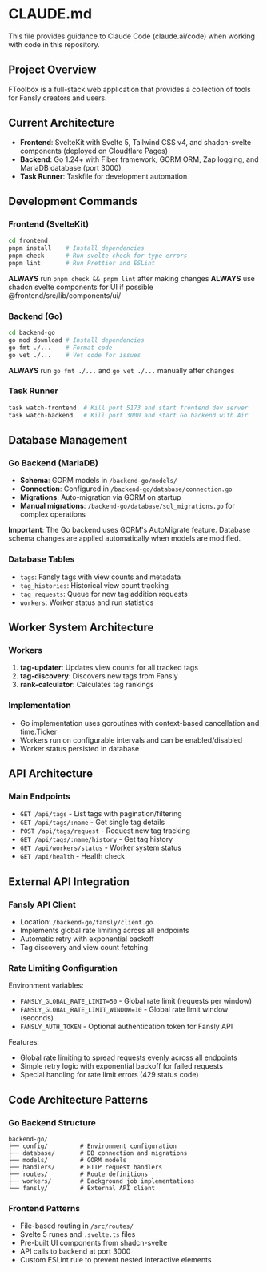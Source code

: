 # CLAUDE.md

This file provides guidance to Claude Code (claude.ai/code) when working with code in this repository.

## Project Overview

FToolbox is a full-stack web application that provides a collection of tools for Fansly creators and users.

## Current Architecture

- **Frontend**: SvelteKit with Svelte 5, Tailwind CSS v4, and shadcn-svelte components (deployed on Cloudflare Pages)
- **Backend**: Go 1.24+ with Fiber framework, GORM ORM, Zap logging, and MariaDB database (port 3000)
- **Task Runner**: Taskfile for development automation

## Development Commands

### Frontend (SvelteKit)

```bash
cd frontend
pnpm install    # Install dependencies
pnpm check      # Run svelte-check for type errors
pnpm lint       # Run Prettier and ESLint
```

**ALWAYS** run `pnpm check && pnpm lint` after making changes
**ALWAYS** use shadcn svelte components for UI if possible @frontend/src/lib/components/ui/

### Backend (Go)

```bash
cd backend-go
go mod download # Install dependencies
go fmt ./...    # Format code
go vet ./...    # Vet code for issues
```

**ALWAYS** run `go fmt ./...` and `go vet ./...` manually after changes

### Task Runner

```bash
task watch-frontend  # Kill port 5173 and start frontend dev server
task watch-backend   # Kill port 3000 and start Go backend with Air
```

## Database Management

### Go Backend (MariaDB)

- **Schema**: GORM models in `/backend-go/models/`
- **Connection**: Configured in `/backend-go/database/connection.go`
- **Migrations**: Auto-migration via GORM on startup
- **Manual migrations**: `/backend-go/database/sql_migrations.go` for complex operations

**Important**: The Go backend uses GORM's AutoMigrate feature. Database schema changes are applied automatically when models are modified.

### Database Tables

- `tags`: Fansly tags with view counts and metadata
- `tag_histories`: Historical view count tracking
- `tag_requests`: Queue for new tag addition requests
- `workers`: Worker status and run statistics

## Worker System Architecture

### Workers

1. **tag-updater**: Updates view counts for all tracked tags
2. **tag-discovery**: Discovers new tags from Fansly
3. **rank-calculator**: Calculates tag rankings

### Implementation

- Go implementation uses goroutines with context-based cancellation and time.Ticker
- Workers run on configurable intervals and can be enabled/disabled
- Worker status persisted in database

## API Architecture

### Main Endpoints

- `GET /api/tags` - List tags with pagination/filtering
- `GET /api/tags/:name` - Get single tag details
- `POST /api/tags/request` - Request new tag tracking
- `GET /api/tags/:name/history` - Get tag history
- `GET /api/workers/status` - Worker system status
- `GET /api/health` - Health check

## External API Integration

### Fansly API Client

- Location: `/backend-go/fansly/client.go`
- Implements global rate limiting across all endpoints
- Automatic retry with exponential backoff
- Tag discovery and view count fetching

### Rate Limiting Configuration

Environment variables:

- `FANSLY_GLOBAL_RATE_LIMIT=50` - Global rate limit (requests per window)
- `FANSLY_GLOBAL_RATE_LIMIT_WINDOW=10` - Global rate limit window (seconds)
- `FANSLY_AUTH_TOKEN` - Optional authentication token for Fansly API

Features:

- Global rate limiting to spread requests evenly across all endpoints
- Simple retry logic with exponential backoff for failed requests
- Special handling for rate limit errors (429 status code)

## Code Architecture Patterns

### Go Backend Structure

```
backend-go/
├── config/         # Environment configuration
├── database/       # DB connection and migrations
├── models/         # GORM models
├── handlers/       # HTTP request handlers
├── routes/         # Route definitions
├── workers/        # Background job implementations
└── fansly/         # External API client
```

### Frontend Patterns

- File-based routing in `/src/routes/`
- Svelte 5 runes and `.svelte.ts` files
- Pre-built UI components from shadcn-svelte
- API calls to backend at port 3000
- Custom ESLint rule to prevent nested interactive elements
